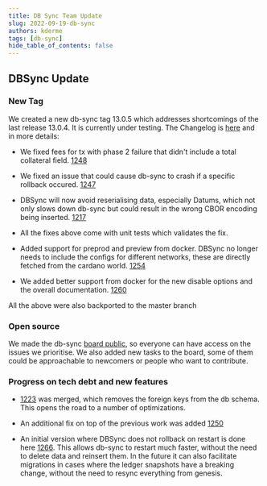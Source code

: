 ```yaml
---
title: DB Sync Team Update
slug: 2022-09-19-db-sync
authors: kderme
tags: [db-sync]
hide_table_of_contents: false
---
```


## DBSync Update

### New Tag
We created a new db-sync tag 13.0.5 which addresses shortcomings of the last
release 13.0.4. It is currently under testing.
The Changelog is
 [here](https://github.com/input-output-hk/cardano-db-sync/blob/8ad98d48e0068f3768d48e18fdcbe254037cba3b/cardano-db-sync/CHANGELOG.md#1305) and in more details:

* We fixed fees for tx with phase 2 failure that didn't include a total collateral field.
 [1248](https://github.com/input-output-hk/cardano-db-sync/pull/1248)

* We fixed an issue that could cause db-sync to crash if a specific rollback occured.
 [1247](https://github.com/input-output-hk/cardano-db-sync/pull/1247)

* DBSync will now avoid reserialising data, especially Datums, which not only slows down db-sync but
 could result in the wrong CBOR encoding being inserted.
 [1217](https://github.com/input-output-hk/cardano-db-sync/pull/1217)

* All the fixes above come with unit tests which validates the fix.

* Added support for preprod and preview from docker. DBSync no longer needs to include the configs
 for different networks, these are directly fetched from the cardano world.
 [1254](https://github.com/input-output-hk/cardano-db-sync/pull/1254)

* We added better support from docker for the new disable options and the overall documentation.
 [1260](https://github.com/input-output-hk/cardano-db-sync/pull/1260)

All the above were also backported to the master branch

### Open source

We made the db-sync [board public](https://github.com/orgs/input-output-hk/projects/52/views/1), so
 everyone can have access on the issues we prioritise.
 We also added new tasks to the board, some of them could be approachable to newcomers or people who
 want to contribute.

### Progress on tech debt and new features
* [1223](https://github.com/input-output-hk/cardano-db-sync/pull/1223) was merged, which removes the
 foreign keys from the db schema. This opens the road to a number of optimizations.

* An additional fix on top of the previous work was added
 [1250](https://github.com/input-output-hk/cardano-db-sync/pull/1250)

* An initial version where DBSync does not rollback on restart is done here
 [1266](https://github.com/input-output-hk/cardano-db-sync/pull/1266).
This allows db-sync to restart much faster, without the need to delete data and reinsert them. In
 the future it can also facilitate migrations in cases where the ledger snapshots have a breaking
  change, without the need to resync everything from genesis.
